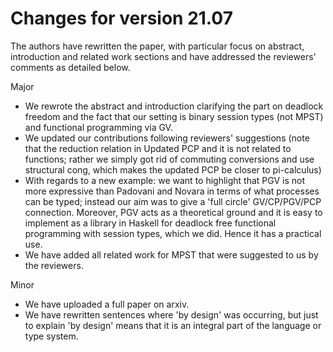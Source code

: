 # Changes for version 21.07

The authors have rewritten the paper, with particular focus on abstract, introduction and related work sections and have addressed the reviewers' comments as detailed below.

Major

- We rewrote the abstract and introduction clarifying the part on deadlock freedom and the fact that our setting is binary session types (not MPST) and functional programming via GV.
- We updated our contributions following reviewers' suggestions (note that the reduction relation in Updated PCP and it is not related to functions; rather we simply got rid of commuting conversions and use structural cong, which makes the updated PCP be closer to pi-calculus)
- With regards to a new example: we want to highlight that PGV is not more expressive than Padovani and Novara in terms of what processes can be typed; instead our aim was to give a 'full circle' GV/CP/PGV/PCP connection. Moreover, PGV acts as a theoretical ground and it is easy to implement as a library in Haskell for deadlock free functional programming with session types, which we did. Hence it has a practical use.
- We have added all related work for MPST that were suggested to us by the reviewers.


Minor

- We have uploaded a full paper on arxiv.
- We have rewritten sentences where 'by design' was occurring, but just to explain 'by design' means that it is an integral part of the language or type system.